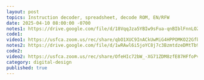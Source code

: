 ```yaml
---
layout: post
topics: Instruction decoder, spreadsheet, decode ROM, EN/RFW
date: 2025-04-10 08:00:00 -0700
notes1: https://drive.google.com/file/d/18VqqJza5YBIw9sFua-qnBIblFnnLOZqc/view?usp=sharing
code1: 
video1: https://usfca.zoom.us/rec/share/qbO1XUC9InACkUwMiG4HPPOMKO22GfbWXYohksUvFinG7KwFn5niDowe5OnFCAvv.zXlfnybifgrXhry-
notes2: https://drive.google.com/file/d/1wRAwl6i5joYC8j7c3BzmtdzeDMtTb9bp/view?usp=sharing
code2: 
video2: https://usfca.zoom.us/rec/share/OfeHIc72bW_-XG71ZDM8zfE87HFfoPvMdt-3P-xRVy5cO07mmMAme9UhCzbRZZHZ.4M-woeluslyu-m9b
category: digital-design
published: true
---
```

